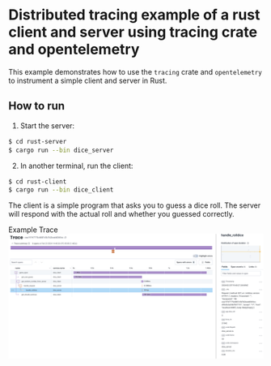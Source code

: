 # Distributed tracing example of a rust client and server using tracing crate and opentelemetry

This example demonstrates how to use the `tracing` crate and `opentelemetry` to instrument a simple client and server in Rust.

## How to run

1. Start the server:

```sh
$ cd rust-server
$ cargo run --bin dice_server
```

2. In another terminal, run the client:

```sh
$ cd rust-client
$ cargo run --bin dice_client
```

The client is a simple program that asks you to guess a dice roll. The server will respond with the actual roll and whether you guessed correctly.

Example Trace
![Trace View](example_trace.png?raw=true "Trace View")